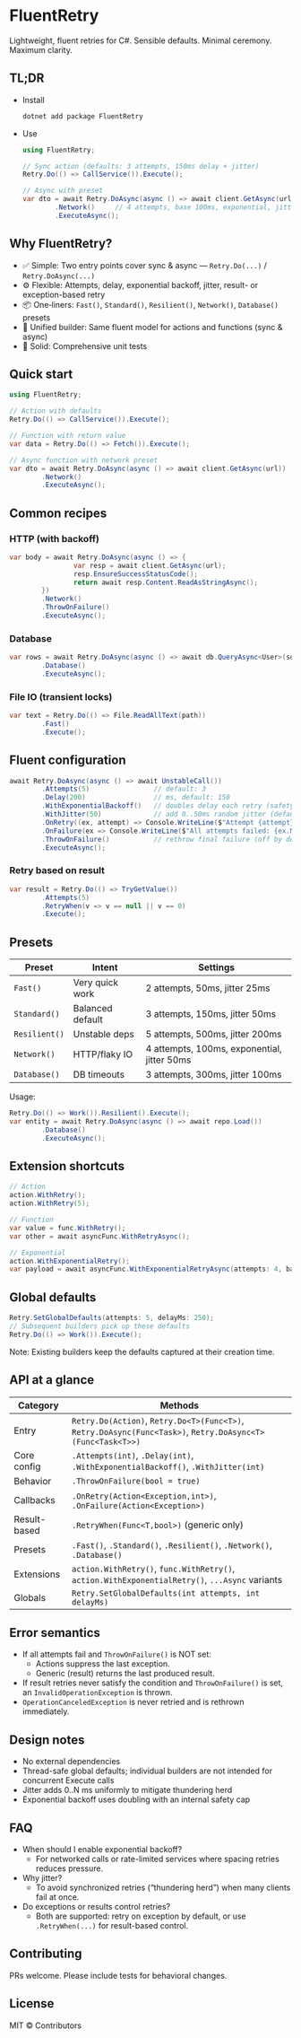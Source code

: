 # FluentRetry

Lightweight, fluent retries for C#. Sensible defaults. Minimal ceremony. Maximum clarity.

## TL;DR

- Install
    ```bash
    dotnet add package FluentRetry
    ```
- Use
    ```csharp
    using FluentRetry;

    // Sync action (defaults: 3 attempts, 150ms delay + jitter)
    Retry.Do(() => CallService()).Execute();

    // Async with preset
    var dto = await Retry.DoAsync(async () => await client.GetAsync(url))
            .Network()     // 4 attempts, base 100ms, exponential, jitter
            .ExecuteAsync();
    ```

## Why FluentRetry?
- ✅ Simple: Two entry points cover sync & async — `Retry.Do(...)` / `Retry.DoAsync(...)`
- ⚙️ Flexible: Attempts, delay, exponential backoff, jitter, result- or exception-based retry
- 📦 One‑liners: `Fast()`, `Standard()`, `Resilient()`, `Network()`, `Database()` presets
- 🔁 Unified builder: Same fluent model for actions and functions (sync & async)
- 🧪 Solid: Comprehensive unit tests

## Quick start

```csharp
using FluentRetry;

// Action with defaults
Retry.Do(() => CallService()).Execute();

// Function with return value
var data = Retry.Do(() => Fetch()).Execute();

// Async function with network preset
var dto = await Retry.DoAsync(async () => await client.GetAsync(url))
        .Network()
        .ExecuteAsync();
```

## Common recipes

### HTTP (with backoff)
```csharp
var body = await Retry.DoAsync(async () => {
                var resp = await client.GetAsync(url);
                resp.EnsureSuccessStatusCode();
                return await resp.Content.ReadAsStringAsync();
        })
        .Network()
        .ThrowOnFailure()
        .ExecuteAsync();
```

### Database
```csharp
var rows = await Retry.DoAsync(async () => await db.QueryAsync<User>(sql))
        .Database()
        .ExecuteAsync();
```

### File IO (transient locks)
```csharp
var text = Retry.Do(() => File.ReadAllText(path))
        .Fast()
        .Execute();
```

## Fluent configuration

```csharp
await Retry.DoAsync(async () => await UnstableCall())
        .Attempts(5)                // default: 3
        .Delay(200)                 // ms, default: 150
        .WithExponentialBackoff()   // doubles delay each retry (safety cap inside)
        .WithJitter(50)             // add 0..50ms random jitter (default: 50)
        .OnRetry((ex, attempt) => Console.WriteLine($"Attempt {attempt} failed: {ex.Message}"))
        .OnFailure(ex => Console.WriteLine($"All attempts failed: {ex.Message}"))
        .ThrowOnFailure()           // rethrow final failure (off by default)
        .ExecuteAsync();
```

### Retry based on result
```csharp
var result = Retry.Do(() => TryGetValue())
        .Attempts(5)
        .RetryWhen(v => v == null || v == 0)
        .Execute();
```

## Presets

| Preset       | Intent             | Settings                                   |
|--------------|--------------------|--------------------------------------------|
| `Fast()`     | Very quick work    | 2 attempts, 50ms, jitter 25ms              |
| `Standard()` | Balanced default   | 3 attempts, 150ms, jitter 50ms             |
| `Resilient()`| Unstable deps      | 5 attempts, 500ms, jitter 200ms            |
| `Network()`  | HTTP/flaky IO      | 4 attempts, 100ms, exponential, jitter 50ms|
| `Database()` | DB timeouts        | 3 attempts, 300ms, jitter 100ms            |

Usage:
```csharp
Retry.Do(() => Work()).Resilient().Execute();
var entity = await Retry.DoAsync(async () => await repo.Load())
        .Database()
        .ExecuteAsync();
```

## Extension shortcuts

```csharp
// Action
action.WithRetry();
action.WithRetry(5);

// Function
var value = func.WithRetry();
var other = await asyncFunc.WithRetryAsync();

// Exponential
action.WithExponentialRetry();
var payload = await asyncFunc.WithExponentialRetryAsync(attempts: 4, baseDelayMs: 100);
```

## Global defaults

```csharp
Retry.SetGlobalDefaults(attempts: 5, delayMs: 250);
// Subsequent builders pick up these defaults
Retry.Do(() => Work()).Execute();
```

Note: Existing builders keep the defaults captured at their creation time.

## API at a glance

| Category     | Methods                                                                                 |
|--------------|-----------------------------------------------------------------------------------------|
| Entry        | `Retry.Do(Action)`, `Retry.Do<T>(Func<T>)`, `Retry.DoAsync(Func<Task>)`, `Retry.DoAsync<T>(Func<Task<T>>)` |
| Core config  | `.Attempts(int)`, `.Delay(int)`, `.WithExponentialBackoff()`, `.WithJitter(int)`        |
| Behavior     | `.ThrowOnFailure(bool = true)`                                                          |
| Callbacks    | `.OnRetry(Action<Exception,int>)`, `.OnFailure(Action<Exception>)`                      |
| Result-based | `.RetryWhen(Func<T,bool>)` (generic only)                                               |
| Presets      | `.Fast()`, `.Standard()`, `.Resilient()`, `.Network()`, `.Database()`                   |
| Extensions   | `action.WithRetry()`, `func.WithRetry()`, `action.WithExponentialRetry()`, `...Async` variants |
| Globals      | `Retry.SetGlobalDefaults(int attempts, int delayMs)`                                    |

## Error semantics

- If all attempts fail and `ThrowOnFailure()` is NOT set:
    - Actions suppress the last exception.
    - Generic (result) returns the last produced result.
- If result retries never satisfy the condition and `ThrowOnFailure()` is set, an `InvalidOperationException` is thrown.
- `OperationCanceledException` is never retried and is rethrown immediately.

## Design notes

- No external dependencies
- Thread-safe global defaults; individual builders are not intended for concurrent Execute calls
- Jitter adds 0..N ms uniformly to mitigate thundering herd
- Exponential backoff uses doubling with an internal safety cap

## FAQ

- When should I enable exponential backoff?
    - For networked calls or rate-limited services where spacing retries reduces pressure.
- Why jitter?
    - To avoid synchronized retries (“thundering herd”) when many clients fail at once.
- Do exceptions or results control retries?
    - Both are supported: retry on exception by default, or use `.RetryWhen(...)` for result-based control.

## Contributing

PRs welcome. Please include tests for behavioral changes.

## License

MIT © Contributors
